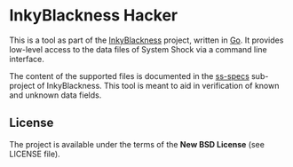 # InkyBlackness Hacker

This is a tool as part of the [InkyBlackness](https://inkyblackness.github.io) project, written in [Go](http://golang.org/). It provides low-level access to the data files of System Shock via a command line interface.

The content of the supported files is documented in the [ss-specs](https://github.com/inkyblackness/ss-specs) sub-project of InkyBlackness. This tool is meant to aid in verification of known and unknown data fields.

## License

The project is available under the terms of the **New BSD License** (see LICENSE file).
